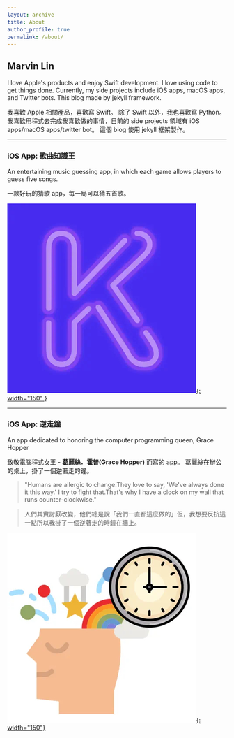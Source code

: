 ```yaml
---
layout: archive
title: About
author_profile: true
permalink: /about/
---
```


## Marvin Lin

I love Apple's products and enjoy Swift development. I love using code to get things done. Currently, my side projects include iOS apps, macOS apps, and Twitter bots. This blog made by jekyll framework.

我喜歡 Apple 相關產品，喜歡寫 Swift。
除了 Swift 以外，我也喜歡寫 Python。
我喜歡用程式去完成我喜歡做的事情，目前的 side projects 領域有 iOS apps/macOS apps/twitter bot。
這個 blog 使用 jekyll 框架製作。

---

### iOS App: 歌曲知識王

An entertaining music guessing app, in which each game allows players to guess five songs.

一款好玩的猜歌 app，每一局可以猜五首歌。

[![歌曲知識王 king of song quiz](/assets/about/icon_king_of_song_quiz.jpg){: width="150" }](https://apps.apple.com/tw/app/king-of-song-quiz/id1273605195)

---
### iOS App: 逆走鐘

An app dedicated to honoring the computer programming queen, Grace Hopper

致敬電腦程式女王 - **葛麗絲．霍普(Grace Hopper)** 而寫的 app。
葛麗絲在辦公的桌上，掛了一個逆著走的鐘。

>"Humans are allergic to change.They love to say, 'We've always done it this way.' I try to fight that.That's why I have a clock on my wall that runs counter-clockwise."

>人們其實討厭改變，他們總是說「我們一直都這麼做的」但，我想要反抗這一點所以我掛了一個逆著走的時鐘在牆上。

[![逆走鐘 backwards clock](/assets/about/icon_backwards_clock.jpg){: width="150"}](https://apps.apple.com/tw/app/backwards-clock/id1632935212)

